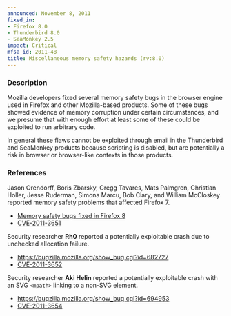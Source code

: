 ```yaml
---
announced: November 8, 2011
fixed_in:
- Firefox 8.0
- Thunderbird 8.0
- SeaMonkey 2.5
impact: Critical
mfsa_id: 2011-48
title: Miscellaneous memory safety hazards (rv:8.0)
---
```


<h3>Description</h3>

<p>Mozilla developers fixed several memory safety bugs
in the browser engine used in Firefox and other Mozilla-based
products. Some of these bugs showed evidence of memory corruption
under certain circumstances, and we presume that with enough effort at
least some of these could be exploited to run arbitrary code.</p>

<p>In general these flaws cannot be exploited through email in the Thunderbird
and SeaMonkey products because scripting is disabled, but are potentially a risk
in browser or browser-like contexts in those products.</p>

<h3>References</h3>

<p>Jason Orendorff, Boris Zbarsky, Gregg Tavares, Mats Palmgren, Christian
Holler, Jesse Ruderman, Simona Marcu, Bob Clary, and William McCloskey reported
memory safety problems that affected Firefox 7.</p>
<ul>
  <li><a href="https://bugzilla.mozilla.org/buglist.cgi?bug_id=646968,652054,665070,671160,672892,674843,675515,676918,677847,679593,686044">
          Memory safety bugs fixed in Firefox 8</a></li>
  <li><a href="http://cve.mitre.org/cgi-bin/cvename.cgi?name=CVE-2011-3651" class="ex-ref">CVE-2011-3651</a></li>
</ul>

<p>Security researcher <strong>Rh0</strong> reported a potentially exploitable
crash due to unchecked allocation failure.</p>
<ul>
  <li><a href="https://bugzilla.mozilla.org/show_bug.cgi?id=682727">
      https://bugzilla.mozilla.org/show_bug.cgi?id=682727</a></li>
  <li><a href="http://cve.mitre.org/cgi-bin/cvename.cgi?name=CVE-2011-3652" class="ex-ref">CVE-2011-3652</a></li>
</ul>

<p>Security researcher <strong>Aki Helin</strong> reported a potentially
exploitable crash with an SVG <code>&lt;mpath&gt;</code> linking to
a non-SVG element.</p>
<ul>
  <li><a href="https://bugzilla.mozilla.org/show_bug.cgi?id=694953">
      https://bugzilla.mozilla.org/show_bug.cgi?id=694953</a></li>
  <li><a href="http://cve.mitre.org/cgi-bin/cvename.cgi?name=CVE-2011-3654" class="ex-ref">CVE-2011-3654</a></li>
</ul>



